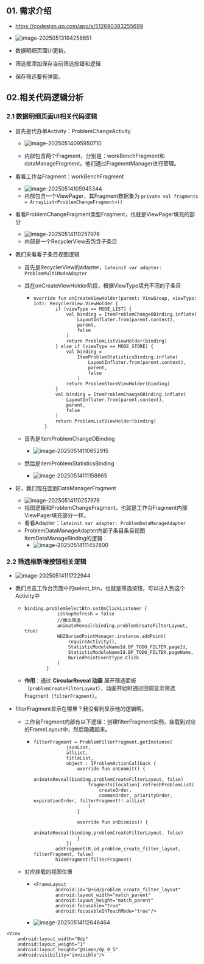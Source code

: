 ## 01. 需求介绍

- https://codesign.qq.com/app/s/512680383255699

- ![image-20250513194256651](E:\Develop\Today-I-learned\_pic_\image-20250513194256651.png)

- 数据明细页面UI更新。
- 筛选框添加保存当前筛选按钮和逻辑
- 保存筛选要有弹窗。

## 02.相关代码逻辑分析

### 2.1 数据明细页面UI相关代码逻辑

- 首先是代办单Activity：ProblemChangeActivity

  - ![image-20250514095950710](E:\Develop\Today-I-learned\_pic_\image-20250514095950710.png)

  - 内部包含两个Fragment，分别是：workBenchFragment和dataManageFragment。他们通过FragmentManager进行管理。

- 看看工作台Fragment：workBenchFragment

  - ![image-20250514105945344](E:\Develop\Today-I-learned\_pic_\image-20250514105945344.png)
  - 内部包含一个ViewPager，其Fragment数据集为 `private val fragments = ArrayList<ProblemChangeFragment>()`

- 看看ProblemChangeFragment类型Fragment，也就是ViewPager填充的部分

  - ![image-20250514110257976](E:\Develop\Today-I-learned\_pic_\image-20250514110257976.png)
  - 内部是一个RecyclerView去包含子条目

- 我们来看看子条目视图逻辑

  - 首先是RecyclerView的adapter，`lateinit var adapter: ProblemMultiModeAdapter`

  - 其在onCreateViewHolder阶段，根据ViewType填充不同的子条目

    - ```
      override fun onCreateViewHolder(parent: ViewGroup, viewType: Int): RecyclerView.ViewHolder {
              if (viewType == MODE_LIST) {
                  val binding = ItemProblemChangeOBinding.inflate(
                      LayoutInflater.from(parent.context),
                      parent,
                      false
                  )
                  return ProblemListViewHolder(binding)
              } else if (viewType == MODE_STORE) {
                  val binding =
                      ItemProblemStatisticsBinding.inflate(
                          LayoutInflater.from(parent.context),
                          parent,
                          false
                      )
                  return ProblemStoreViewHolder(binding)
              }
              val binding = ItemProblemChangeOBinding.inflate(
                  LayoutInflater.from(parent.context),
                  parent,
                  false
              )
              return ProblemListViewHolder(binding)
          }
      ```

  - 首先是ItemProblemChangeOBinding

    - ![image-20250514110652915](E:\Develop\Today-I-learned\_pic_\image-20250514110652915.png)

  - 然后是ItemProblemStatisticsBinding

    - ![image-20250514111158865](E:\Develop\Today-I-learned\_pic_\image-20250514111158865.png)

- 好，我们现在回到DataManagerFragment

  - ![image-20250514110257976](E:\Develop\Today-I-learned\_pic_\image-20250514110257976.png)
  - 视图逻辑和ProblemChangeFragment，也就是工作台Fragment内部ViewPager填充部分一样。
  - 看看Adapter：`lateinit var adapter: ProblemDataManageAdapter`
  - ProblemDataManageAdapter内部子条目条目视图ItemDataManageBinding的逻辑：
    - ![image-20250514111457800](E:\Develop\Today-I-learned\_pic_\image-20250514111457800.png)

### 2.2 筛选框新增按钮相关逻辑

- ![image-20250514111722944](E:\Develop\Today-I-learned\_pic_\image-20250514111722944.png)

- 我们点击工作台页面中的select_btn，也就是筛选按钮，可以进入到这个Activity中

  - ```
    binding.problemSelectBtn.setOnClickListener {
                isShopRefresh = false
                //弹出筛选
                animateReveal(binding.problemCreateFilterLayout, true)
                WDZBuriedPointManager.instance.addPoint(
                    requireActivity(),
                    StatisticModuleNameId.BP_TODO_FILTER.pageId,
                    StatisticModuleNameId.BP_TODO_FILTER.pageName,
                    BuriedPointEventType.Click
                )
            }
    ```

  - **作用**：通过 **CircularReveal 动画** 展开筛选面板（`problemCreateFilterLayout`），动画开始时通过回调显示筛选 Fragment（`filterFragment`）。

- filterFragment显示在哪里？我没看到显示他的逻辑啊。

  - 工作台Fragment内部有以下逻辑：创建filterFragment实例，挂载到对应的FrameLayout中，然后隐藏起来。

    - ```
      filterFragment = ProblemFilterFragment.getInstance(
                  jsonList,
                  allList,
                  titleList,
                  object : IProblemActionCallback {
                      override fun onCommit() {
                          animateReveal(binding.problemCreateFilterLayout, false)
                          fragments[location].refreshProblemList(
                              createOrder,
                              commonOrder, priorityOrder, expirationOrder, filterFragment!!.allList
                          )
                      }
      
                      override fun onDismiss() {
                          animateReveal(binding.problemCreateFilterLayout, false)
                      }
                  })
              addFragment(R.id.problem_create_filter_layout, filterFragment, false)
              hideFragment(filterFragment)
      ```

  - 对应挂载的视图位置

    - ```
      <FrameLayout
              android:id="@+id/problem_create_filter_layout"
              android:layout_width="match_parent"
              android:layout_height="match_parent"
              android:focusable="true"
              android:focusableInTouchMode="true"/>
      ```

    - ![image-20250514112646464](E:\Develop\Today-I-learned\_pic_\image-20250514112646464.png)

```
<View
    android:layout_width="0dp"
    android:layout_weight="1"
    android:layout_height="@dimen/dp_0_5"
    android:visibility="invisible"/>
```

